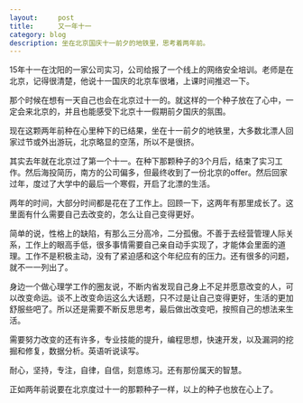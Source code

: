 ```yaml
---
layout:     post
title:      又一年十一
category: blog
description: 坐在北京国庆十一前夕的地铁里，思考着两年前。
---
```



15年十一在沈阳的一家公司实习，公司给报了一个线上的网络安全培训。老师是在北京，记得很清楚，他说十一国庆的北京车很堵，上课时间推迟一下。

那个时候在想有一天自己也会在北京过十一的。就这样的一个种子放在了心中，一定会来北京的，并且也能感受下北京十一假期前夕国庆的氛围。

现在这颗两年前种在心里种下的已结果，坐在十一前夕的地铁里，大多数北漂人回家过节或外出游玩，北京略显的空荡，所以不是很挤。

其实去年就在北京过了第一个十一。在种下那颗种子的3个月后，结束了实习工作。然后海投简历，南方的公司偏多，但最终收到了一份北京的offer。然后回家过年，度过了大学中的最后一个寒假，开启了北漂的生活。

两年的时间，大部分时间都是花在了工作上。回顾一下，这两年有那里成长了。这里面有什么需要自己去改变的，怎么让自己变得更好。


简单的说，性格上的缺陷，有那么三分高冷，二分孤傲。不善于去经营管理人际关系，工作上的眼高手低，很多事情需要自己亲自动手实现了，才能体会里面的道理。工作不是积极主动，没有了紧迫感和这个年纪应有的压力。还有很多的问题，就不一一列出了。

身边一个做心理学工作的圈友说，不断内省发现自己身上不足并愿意改变的人，可以改变命运。谈不上改变命运这么大话题，只不过是让自己变得更好，生活的更加舒服些吧了。所以还是需要不断反思思考，最后做出改变吧，按照自己的想法来生活。

需要努力改变的还有许多，专业技能的提升，编程思想，快速开发，以及漏洞的挖掘和修复，数据分析。英语听说读写。

耐心，坚持，专注，自律，自信，刻意练习。还有那份属天的智慧。

正如两年前说要在北京度过十一的那颗种子一样，以上的种子也放在心上了。
